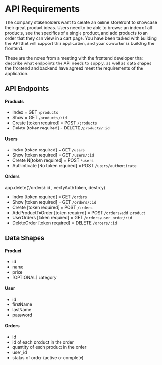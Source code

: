 # API Requirements

The company stakeholders want to create an online storefront to showcase their great product ideas. Users need to be able to browse an index of all products, see the specifics of a single product, and add products to an order that they can view in a cart page. You have been tasked with building the API that will support this application, and your coworker is building the frontend.

These are the notes from a meeting with the frontend developer that describe what endpoints the API needs to supply, as well as data shapes the frontend and backend have agreed meet the requirements of the application.

## API Endpoints

#### Products

- Index = GET `/products`
- Show = GET `/products/:id`
- Create [token required] = POST `/products`
- Delete [token required] = DELETE `/products/:id`

#### Users

- Index [token required] = GET `/users`
- Show [token required] = GET `/users/:id`
- Create N[token required] = POST `/users`
- Authinticate [No token required] = POST `/users/authenticate`

#### Orders

  app.delete('/orders/:id', verifyAuthToken, destroy)

- Index [token required] = GET `/orders`
- Show [token required] = GET `/orders/:id`
- Create [token required] = POST `/orders`
- AddProductToOrder [token required] = POST `/orders/add_product`
- UserOrders [token required] = GET `/orders/user_order/:id`
- DeleteOrder [token required] = DELETE `/orders/:id`

## Data Shapes

#### Product

- id
- name
- price
- [OPTIONAL] category

#### User

- id
- firstName
- lastName
- password

#### Orders

- id
- id of each product in the order
- quantity of each product in the order
- user_id
- status of order (active or complete)

